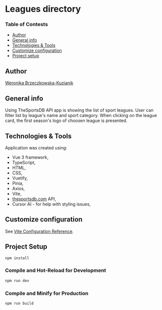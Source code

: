# Leagues directory

### Table of Contests
-  [Author](#author)
-  [General info](#general-info)
-  [Technologies & Tools](#technologies--tools)
-  [Customize configuration](#customize-configuration)
-  [Project setup](#project-setup)

## Author
[Weronika Brzeczkowska-Kuzianik](https://github.com/brzeczkowskaw) 

## General info
Using TheSportsDB API app is showing the list of sport leagues.
User can filter list by league's name and sport category.
When clicking on the league card, the first season's logo of choosen league is presented.

## Technologies & Tools
Application was created using: 
- Vue 3 framework, 
- TypeScript,
- HTML,
- CSS,
- Vuetify,
- Pinia,
- Axios,
- Vite,
- [thesportsdb.com](https://www.thesportsdb.com/) API,
- Cursor AI - for help with styling issues,

## Customize configuration

See [Vite Configuration Reference](https://vite.dev/config/).

## Project Setup

```sh
npm install
```

### Compile and Hot-Reload for Development

```sh
npm run dev
```

### Compile and Minify for Production

```sh
npm run build
```
